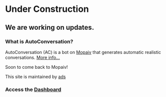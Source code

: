 # Under Construction
## We are working on updates.

### What is AutoConversation?

AutoConversation (AC) is a bot on [Mopaiv](https://mopaiv.com/profile/AConversation) that generates automatic realistic conversations. [More info...](/information)

Soon to come back to Mopaiv!

This site is maintained by [ads](https://mopaiv.com/profile/ads)

### Access the [Dashboard](/dashboard)
